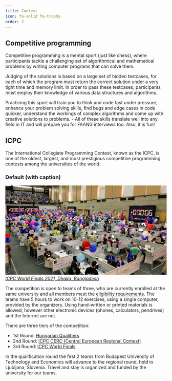 ```yaml
---
title: Contest
icon: fa-solid fa-trophy
order: 2
---
```


## Competitive programming

Competitive programming is a mental sport (just like chess), where participants tackle a challenging set of algorithmical and mathematical problems by writing computer programs that can solve them.

Judging of the solutions is based on a large set of hidden testcases, for each of which the program must return the correct solution under a very tight time and memory limit. In order to pass these testcases, participants must employ their knowledge of various data structures and algorithms.

Practicing this sport will train you to think and code fast under pressure, enhance your problem solving skills, find bugs and edge cases in code quicker, understand the workings of complex algorithms and come up with creative solutions to problems. - All of these skills translate well into any field in IT and will prepare you for FAANG interviews too. Also, it is fun!

## ICPC

The International Collegiate Programming Contest, known as the ICPC, is one of the oldest, largest, and most prestigious competitive programming contests among the universities of the world.

### Default (with caption)

![ICPC World Finals 2021, Dhaka, Bangladesh](/assets/tabs/contest/icpc.jpg)
[_ICPC World Finals 2021, Dhaka, Bangladesh_](https://news.icpc.global/gallery/)

The competition is open to teams of three, who are currently enrolled at the same university and all members meet the [eligibility requirements](https://cerc.acm.si/#participation)</a>. The teams have 5 hours to work on 10-12 exercises, using a single computer, provided by the organizers. Using hand-written or printed materials is allowed, however other electronic devices (phones, calculators, pendrives) and the Internet are not.

There are three tiers of the competition:

- 1st Round: [Hungarian Qualifiers](http://versenyek.inf.elte.hu)
- 2nd Round: [ICPC CERC (Central European Regional Contest)](https://cerc.acm.si)
- 3rd Round: [ICPC World Finals](https://icpc.global)

In the qualification round the first 2 teams from Budapest University of Technology and Economics will advance to the regional round, held in Ljubljana, Slovenia. Travel and stay is organized and funded by the university for our teams.
